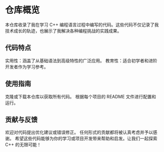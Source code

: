 # 仓库概览

本仓库收录了我在学习 C++ 编程语言过程中编写的代码。这些代码不仅记录了我技术成长的轨迹，也展示了我解决各种编程挑战的实践成果。

## 代码特点

实用性：涵盖了从基础语法到高级特性的广泛应用。
教育性：适合初学者和进阶开发者作为学习参考。

## 使用指南

克隆或下载本仓库以获取所有代码。
根据每个项目的 README 文件进行配置和运行。

## 贡献与反馈

欢迎对代码提出优化建议或错误修正。
任何形式的贡献都将被认真考虑并予以感谢。
希望这些代码能够为你的学习或项目开发带来帮助和启发。让我们一起探索 C++ 的无限可能！
